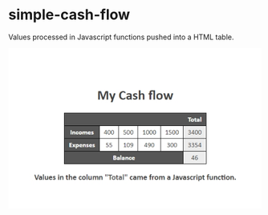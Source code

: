 # simple-cash-flow
 Values processed in Javascript functions pushed into a HTML table.

![preview](./.github/chash-flow.jpg)
